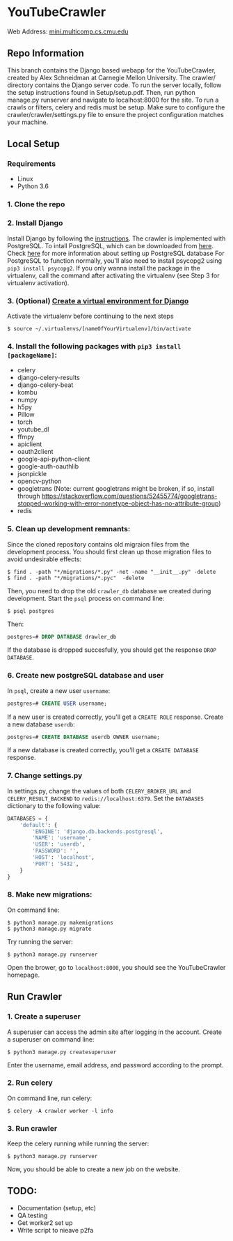 # YouTubeCrawler
Web Address:
[mini.multicomp.cs.cmu.edu](http://mini.multicomp.cs.cmu.edu)
## Repo Information
This branch contains the Django based webapp for the YouTubeCrawler, created by
Alex Schneidman at Carnegie Mellon University. The crawler/ directory contains
the Django server code. To run the server locally, follow
the setup instructions found in Setup/setup.pdf. Then, run python manage.py runserver
and navigate to localhost:8000 for the site. To run a crawls or filters, celery and
redis must be setup. Make sure to configure the crawler/crawler/settings.py file to ensure
the project configuration matches your machine.

## Local Setup 
### Requirements
* Linux 
* Python 3.6 

### 1. Clone the repo
### 2. Install Django
Install Django by following the [instructions](https://docs.djangoproject.com/en/2.0/topics/install/#database-installation). 
The crawler is implemented with PostgreSQL. To intall PostgreSQL, which can be downloaded from [here](https://www.postgresql.org/download/). Check [here](https://www.codementor.io/engineerapart/getting-started-with-postgresql-on-mac-osx-are8jcopb) for more information about setting up PostgreSQL database 
For PostgreSQL to function normally, you'll also need to install psycopg2 using `pip3 install psycopg2`. If you only wanna install the package in the virtualenv, call the command after activating the virtualenv (see Step 3 for virtualenv activation). 
### 3. (Optional) [Create a virtual environment for Django](https://docs.djangoproject.com/en/2.1/intro/contributing/)
Activate the virtualenv before continuing to the next steps
```console 
$ source ~/.virtualenvs/[nameOfYourVirtualenv]/bin/activate 
```
### 4. Install the following packages with `pip3 install [packageName]`: 
* celery 
* django-celery-results 
* django-celery-beat 
* kombu 
* numpy 
* h5py   
* Pillow
* torch 
* youtube_dl 
* ffmpy 
* apiclient 
* oauth2client 
* google-api-python-client 
* google-auth-oauthlib  
* jsonpickle 
* opencv-python  
* googletrans (Note: current googletrans might be broken, if so, install through https://stackoverflow.com/questions/52455774/googletrans-stopped-working-with-error-nonetype-object-has-no-attribute-group)
* redis 

### 5. Clean up development remnants: 
Since the cloned repository contains old migraion files from the development process. You should first clean up those migration files to avoid undesirable effects:
```console 
$ find . -path "*/migrations/*.py" -not -name "__init__.py" -delete
$ find . -path "*/migrations/*.pyc"  -delete
```
Then, you need to drop the old `crawler_db` database we created during development. Start the `psql` process on command line: 
```console 
$ psql postgres
```
Then: 
```sql 
postgres=# DROP DATABASE drawler_db 
```
If the database is dropped succesfully, you should get the response `DROP DATABASE`. 

### 6. Create new postgreSQL database and user 
In `psql`, create a new user `username`: 
```sql 
postgres=# CREATE USER username; 
```
If a new user is created correctly, you'll get a `CREATE ROLE` response. 
Create a new database `userdb`: 
```sql 
postgres=# CREATE DATABASE userdb OWNER username; 
```
If a new database is created correctly, you'll get a `CREATE DATABASE` response. 

### 7. Change settings.py 
In settings.py, change the values of both `CELERY_BROKER_URL` and `CELERY_RESULT_BACKEND` to `redis://localhost:6379`. 
Set the `DATABASES` dictionary to the following value: 
```python 
DATABASES = {
    'default': {
        'ENGINE': 'django.db.backends.postgresql',
        'NAME': 'username',
        'USER': 'userdb',
        'PASSWORD': '',
        'HOST': 'localhost',
        'PORT': '5432',
    } 
}
```

### 8. Make new migrations: 
On command line: 
```console 
$ python3 manage.py makemigrations 
$ python3 manage.py migrate 
```
Try running the server: 
```consle 
$ python3 manage.py runserver 
```
Open the brower, go to `localhost:8000`, you should see the YouTubeCrawler homepage. 

## Run Crawler 
### 1. Create a superuser 
A superuser can access the admin site after logging in the account.
Create a superuser on command line: 
```consle 
$ python3 manage.py createsuperuser 
```
Enter the username, email address, and password according to the prompt. 

### 2. Run celery 
On command line, run celery: 
```console 
$ celery -A crawler worker -l info
```

### 3. Run crawler 
Keep the celery running while running the server: 
```console 
$ python3 manage.py runserver 
``` 
Now, you should be able to create a new job on the website. 


## TODO:
- Documentation (setup, etc)
- QA testing
- Get worker2 set up
- Write script to nieave p2fa
